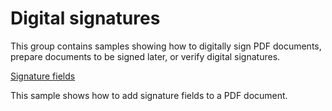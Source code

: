 # Digital signatures
This group contains samples showing how to digitally sign PDF documents, prepare documents to be signed later, or verify digital signatures. 

[Signature fields](/Samples/Digital%20signatures/SignatureFields)

This sample shows how to add signature fields to a PDF document.

